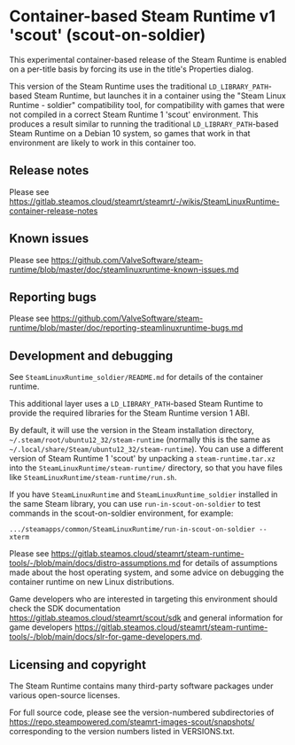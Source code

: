 Container-based Steam Runtime v1 'scout' (scout-on-soldier)
===========================================================

This experimental container-based release of the Steam Runtime
is enabled on a per-title basis by forcing its use in the title's
Properties dialog.

This version of the Steam Runtime uses the traditional
`LD_LIBRARY_PATH`-based Steam Runtime, but launches it in a container
using the "Steam Linux Runtime - soldier" compatibility tool, for
compatibility with games that were not compiled in a correct
Steam Runtime 1 'scout' environment. This produces a result similar to
running the traditional `LD_LIBRARY_PATH`-based Steam Runtime on a
Debian 10 system, so games that work in that environment are likely to
work in this container too.

Release notes
-------------

Please see
<https://gitlab.steamos.cloud/steamrt/steamrt/-/wikis/SteamLinuxRuntime-container-release-notes>

Known issues
------------

Please see
<https://github.com/ValveSoftware/steam-runtime/blob/master/doc/steamlinuxruntime-known-issues.md>

Reporting bugs
--------------

Please see
<https://github.com/ValveSoftware/steam-runtime/blob/master/doc/reporting-steamlinuxruntime-bugs.md>

Development and debugging
-------------------------

See `SteamLinuxRuntime_soldier/README.md` for details of the container
runtime.

This additional layer uses a `LD_LIBRARY_PATH`-based Steam Runtime to
provide the required libraries for the Steam Runtime version 1 ABI.

By default, it will use the version in the Steam installation directory,
`~/.steam/root/ubuntu12_32/steam-runtime` (normally this is the same as
`~/.local/share/Steam/ubuntu12_32/steam-runtime`). You can use a different
version of Steam Runtime 1 'scout' by unpacking a `steam-runtime.tar.xz`
into the `SteamLinuxRuntime/steam-runtime/` directory, so that you have
files like `SteamLinuxRuntime/steam-runtime/run.sh`.

If you have `SteamLinuxRuntime` and `SteamLinuxRuntime_soldier` installed
in the same Steam library, you can use `run-in-scout-on-soldier` to test
commands in the scout-on-soldier environment, for example:

    .../steamapps/common/SteamLinuxRuntime/run-in-scout-on-soldier -- xterm

Please see
<https://gitlab.steamos.cloud/steamrt/steam-runtime-tools/-/blob/main/docs/distro-assumptions.md>
for details of assumptions made about the host operating system, and some
advice on debugging the container runtime on new Linux distributions.

Game developers who are interested in targeting this environment should
check the SDK documentation <https://gitlab.steamos.cloud/steamrt/scout/sdk>
and general information for game developers
<https://gitlab.steamos.cloud/steamrt/steam-runtime-tools/-/blob/main/docs/slr-for-game-developers.md>.

Licensing and copyright
-----------------------

The Steam Runtime contains many third-party software packages under
various open-source licenses.

For full source code, please see the version-numbered subdirectories of
<https://repo.steampowered.com/steamrt-images-scout/snapshots/>
corresponding to the version numbers listed in VERSIONS.txt.
